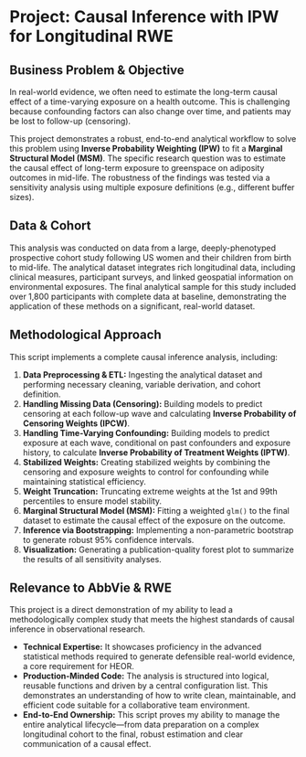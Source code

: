 # Project: Causal Inference with IPW for Longitudinal RWE

## Business Problem & Objective

In real-world evidence, we often need to estimate the long-term causal effect of a time-varying exposure on a health outcome. This is challenging because confounding factors can also change over time, and patients may be lost to follow-up (censoring).

This project demonstrates a robust, end-to-end analytical workflow to solve this problem using **Inverse Probability Weighting (IPW)** to fit a **Marginal Structural Model (MSM)**. The specific research question was to estimate the causal effect of long-term exposure to greenspace on adiposity outcomes in mid-life. The robustness of the findings was tested via a sensitivity analysis using multiple exposure definitions (e.g., different buffer sizes).

## Data & Cohort

This analysis was conducted on data from a large, deeply-phenotyped prospective cohort study following US women and their children from birth to mid-life. The analytical dataset integrates rich longitudinal data, including clinical measures, participant surveys, and linked geospatial information on environmental exposures. The final analytical sample for this study included over 1,800 participants with complete data at baseline, demonstrating the application of these methods on a significant, real-world dataset.

## Methodological Approach

This script implements a complete causal inference analysis, including:

1.  **Data Preprocessing & ETL:** Ingesting the analytical dataset and performing necessary cleaning, variable derivation, and cohort definition.
2.  **Handling Missing Data (Censoring):** Building models to predict censoring at each follow-up wave and calculating **Inverse Probability of Censoring Weights (IPCW)**.
3.  **Handling Time-Varying Confounding:** Building models to predict exposure at each wave, conditional on past confounders and exposure history, to calculate **Inverse Probability of Treatment Weights (IPTW)**.
4.  **Stabilized Weights:** Creating stabilized weights by combining the censoring and exposure weights to control for confounding while maintaining statistical efficiency.
5.  **Weight Truncation:** Truncating extreme weights at the 1st and 99th percentiles to ensure model stability.
6.  **Marginal Structural Model (MSM):** Fitting a weighted `glm()` to the final dataset to estimate the causal effect of the exposure on the outcome.
7.  **Inference via Bootstrapping:** Implementing a non-parametric bootstrap to generate robust 95% confidence intervals.
8.  **Visualization:** Generating a publication-quality forest plot to summarize the results of all sensitivity analyses.

## Relevance to AbbVie & RWE

This project is a direct demonstration of my ability to lead a methodologically complex study that meets the highest standards of causal inference in observational research.

*   **Technical Expertise:** It showcases proficiency in the advanced statistical methods required to generate defensible real-world evidence, a core requirement for HEOR.
*   **Production-Minded Code:** The analysis is structured into logical, reusable functions and driven by a central configuration list. This demonstrates an understanding of how to write clean, maintainable, and efficient code suitable for a collaborative team environment.
*   **End-to-End Ownership:** This script proves my ability to manage the entire analytical lifecycle—from data preparation on a complex longitudinal cohort to the final, robust estimation and clear communication of a causal effect.